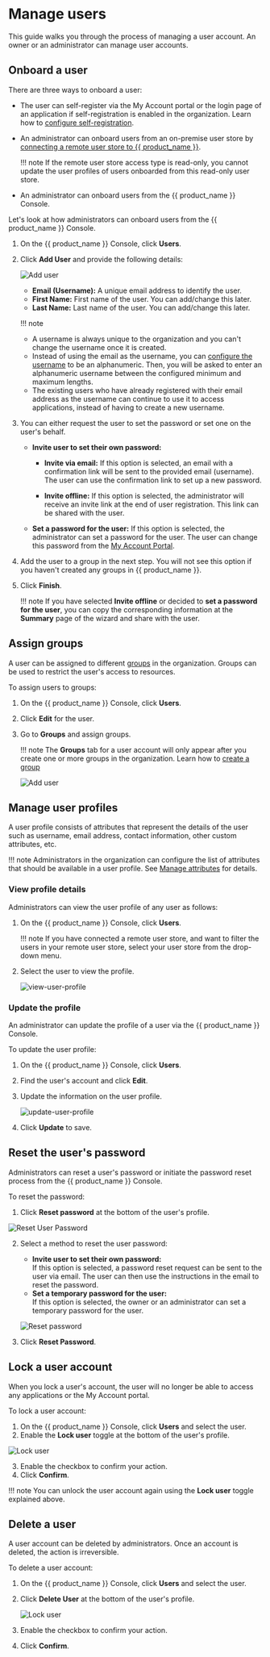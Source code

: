 # Manage users

This guide walks you through the process of managing a user account. An owner or an administrator can manage user accounts.

## Onboard a user
There are three ways to onboard a user:
- The user can self-register via the My Account portal or the login page of an application if self-registration is enabled in the organization. Learn how to [configure self-registration](../../guides/user-accounts/configure-self-registration/).
- An administrator can onboard users from an on-premise user store by [connecting a remote user store to {{ product_name }}](../../guides/users/user-stores/configure-a-user-store/).

   !!! note
      If the remote user store access type is read-only, you cannot update the user profiles of users onboarded from this read-only user store.

- An administrator can onboard users from the {{ product_name }} Console.

Let's look at how administrators can onboard users from the {{ product_name }} Console.

1. On the {{ product_name }} Console, click **Users**.
2. Click  **Add User** and provide the following details:

   ![Add user](../../assets/img/guides/users/add-user-form.png)

    - **Email (Username):** A unique email address to identify the user.
    - **First Name:** First name of the user. You can add/change this later.
    - **Last Name:** Last name of the user. You can add/change this later.

   !!! note
      - A username is always unique to the organization and you can't change the username once it is created.
      - Instead of using the email as the username, you can [configure the username](../../guides/user-accounts/account-login/username-validation/) to be an alphanumeric. Then, you will be asked to enter an alphanumeric username between the configured minimum and maximum lengths.
      - The existing users who have already registered with their email address as the username can continue to use it to access applications, instead of having to create a new username.

4. You can either request the user to set the password or set one on the user's behalf.

      - **Invite user to set their own password:**
        - **Invite via email:** If this option is selected, an email with a confirmation link will be sent to the provided email (username). The user can use the confirmation link to set up a new password.

        - **Invite offline:** If this option is selected, the administrator will receive an invite link at the end of user registration. This link can be shared with the user.
      - **Set a password for the user:**
            If this option is selected, the administrator can set a password for the user. The user can change this password from the [My Account Portal](../../guides/user-self-service/customer-self-service-portal/).
5. Add the user to a group in the next step. You will not see this option if you haven't created any groups in {{ product_name }}.
6. Click **Finish**.

   !!! note
      If you have selected **Invite offline** or decided to **set a password for the user**, you can copy the corresponding information at the **Summary** page of the wizard and share with the user.

## Assign groups
A user can be assigned to different [groups](../../guides/users/manage-groups/) in the organization. Groups can be used to restrict the user's access to resources.

To assign users to groups:

1. On the {{ product_name }} Console, click **Users**.
2. Click **Edit** for the user.
3. Go to **Groups** and assign groups.

   !!! note
      The **Groups** tab for a user account will only appear after you create one or more groups in the organization. Learn how to [create a group](../../guides/users/manage-groups/#create-new-group)

   ![Add user](../../assets/img/guides/users/assign-groups-to-users.png)

## Manage user profiles

A user profile consists of attributes that represent the details of the user such as username, email address, contact information, other custom attributes, etc.

!!! note
   Administrators in the organization can configure the list of attributes that should be available in a user profile. See [Manage attributes](../../guides/users/attributes/manage-attributes/) for details.

### View profile details

Administrators can view the user profile of any user as follows:

1. On the {{ product_name }} Console, click **Users**.

   !!! note
      If you have connected a remote user store, and want to filter the users in your remote user store, select your user store from the drop-down menu.

2. Select the user to view the profile.

   ![view-user-profile](../../assets/img/guides/users/view-user-profile.png)

### Update the profile

An administrator can update the profile of a user via the {{ product_name }} Console.

To update the user profile:

1. On the {{ product_name }} Console, click **Users**.
2. Find the user's account and click **Edit**.
3. Update the information on the user profile.

   ![update-user-profile](../../assets/img/guides/users/update-user-profile.png)

4. Click **Update** to save.

## Reset the user's password

Administrators can reset a user's password or initiate the password reset process from the {{ product_name }} Console.

To reset the password:

1. Click **Reset password** at the bottom of the user's profile.
  
  ![Reset User Password](../../assets/img/guides/users/reset-password.png)

2. Select a method to reset the user password:
   - **Invite user to set their own password:**  
    If this option is selected, a password reset request can be sent to the user via email. The user can then use the instructions in the email to reset the password.  
   - **Set a temporary password for the user:**  
   If this option is selected, the owner or an administrator can set a temporary password for the user.

   ![Reset password](../../assets/img/guides/users/reset-password-of-user.png)

3. Click **Reset Password**.

## Lock a user account

When you lock a user's account, the user will no longer be able to access any applications or the My Account portal.

To lock a user account:

1. On the {{ product_name }} Console, click **Users** and select the user.
2. Enable the **Lock user** toggle at the bottom of the user's profile.
  
  ![Lock user](../../assets/img/guides/users/lock-user.png)

3. Enable the checkbox to confirm your action.
4. Click **Confirm**.

!!! note
   You can unlock the user account again using the **Lock user** toggle explained above.

## Delete a user
A user account can be deleted by administrators. Once an account is deleted, the action is irreversible.

To delete a user account:

1. On the {{ product_name }} Console, click **Users** and select the user.
2. Click **Delete User** at the bottom of the user's profile.

   ![Lock user](../../assets/img/guides/users/delete-user.png)

3. Enable the checkbox to confirm your action.
4. Click **Confirm**.
